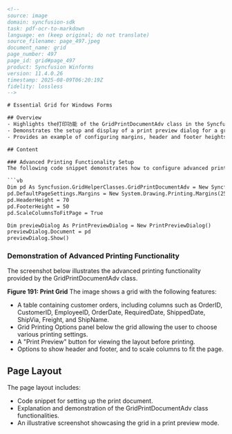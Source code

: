 ```html
<!-- 
source: image
domain: syncfusion-sdk
task: pdf-ocr-to-markdown
language: en (keep original; do not translate)
source_filename: page_497.jpeg
document_name: grid
page_number: 497
page_id: grid#page_497
product: Syncfusion Winforms
version: 11.4.0.26
timestamp: 2025-08-09T06:20:19Z
fidelity: lossless
-->

# Essential Grid for Windows Forms

## Overview
- Highlights the打印功能 of the GridPrintDocumentAdv class in the Syncfusion Windows Forms Grid.
- Demonstrates the setup and display of a print preview dialog for a grid control.
- Provides an example of configuring margins, header and footer heights, and scaling columns to fit the page.

## Content

### Advanced Printing Functionality Setup
The following code snippet demonstrates how to configure advanced printing options using the `GridPrintDocumentAdv` class.

```vb
Dim pd As Syncfusion.GridHelperClasses.GridPrintDocumentAdv = New Syncfusion.GridHelperClasses.GridPrintDocumentAdv(Me.gridControl1)
pd.DefaultPageSettings.Margins = New System.Drawing.Printing.Margins(25, 25, 25, 25)
pd.HeaderHeight = 70
pd.FooterHeight = 50
pd.ScaleColumnsToFitPage = True

Dim previewDialog As PrintPreviewDialog = New PrintPreviewDialog()
previewDialog.Document = pd
previewDialog.Show()
```

### Demonstration of Advanced Printing Functionality
The screenshot below illustrates the advanced printing functionality provided by the GridPrintDocumentAdv class.

**Figure 191: Print Grid**
The image shows a grid with the following features:
- A table containing customer orders, including columns such as OrderID, CustomerID, EmployeeID, OrderDate, RequiredDate, ShippedDate, ShipVia, Freight, and ShipName.
- Grid Printing Options panel below the grid allowing the user to choose various printing settings.
- A "Print Preview" button for viewing the layout before printing.
- Options to show header and footer, and to scale columns to fit the page.

## Page Layout
The page layout includes:
- Code snippet for setting up the print document.
- Explanation and demonstration of the GridPrintDocumentAdv class functionalities.
- An illustrative screenshot showcasing the grid in a print preview mode.

<!-- tags: [Syncfusion, Windows Forms, Grid, Printing, Advanced Printing, PrintPreviewDialog, GridPrintDocumentAdv] keywords: [GridPrintDocumentAdv, PrintPreviewDialog, Syncfusion.Windows.Forms.Grid, margins, header height, footer height, scale columns] -->
```